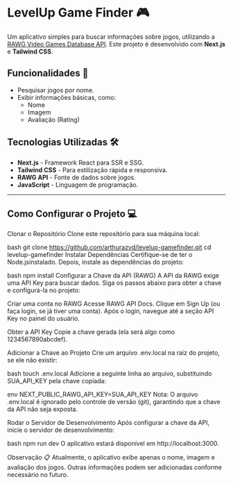 # LevelUp Game Finder 🎮

Um aplicativo simples para buscar informações sobre jogos, utilizando a [RAWG Video Games Database API](https://rawg.io/apidocs). Este projeto é desenvolvido com **Next.js** e **Tailwind CSS**.

## Funcionalidades 🚀
- Pesquisar jogos por nome.
- Exibir informações básicas, como:
  - Nome
  - Imagem
  - Avaliação (Rating)

## Tecnologias Utilizadas 🛠️
- **Next.js** - Framework React para SSR e SSG.
- **Tailwind CSS** - Para estilização rápida e responsiva.
- **RAWG API** - Fonte de dados sobre jogos.
- **JavaScript** - Linguagem de programação.

---

## Como Configurar o Projeto 💻

Clonar o Repositório
Clone este repositório para sua máquina local:

bash
git clone https://github.com/arthurazvd/levelup-gamefinder.git
cd levelup-gamefinder
Instalar Dependências
Certifique-se de ter o Node.jsinstalado. Depois, instale as dependências do projeto:

bash
npm install
Configurar a Chave da API (RAWG)
A API da RAWG exige uma API Key para buscar dados. Siga os passos abaixo para obter a chave e configurá-la no projeto:

Criar uma conta no RAWG Acesse RAWG API Docs. Clique em Sign Up (ou faça login, se já tiver uma conta). Após o login, navegue até a seção API Key no painel do usuário.

Obter a API Key Copie a chave gerada (ela será algo como 1234567890abcdef).

Adicionar a Chave ao Projeto Crie um arquivo .env.local na raiz do projeto, se ele não existir:

bash
touch .env.local
Adicione a seguinte linha ao arquivo, substituindo SUA_API_KEY pela chave copiada:

env
NEXT_PUBLIC_RAWG_API_KEY=SUA_API_KEY
Nota: O arquivo .env.local é ignorado pelo controle de versão (git), garantindo que a chave da API não seja exposta.

Rodar o Servidor de Desenvolvimento
Após configurar a chave da API, inicie o servidor de desenvolvimento:

bash
npm run dev
O aplicativo estará disponível em http://localhost:3000.

Observação 📋
Atualmente, o aplicativo exibe apenas o nome, imagem e avaliação dos jogos. Outras informações podem ser adicionadas conforme necessário no futuro.
